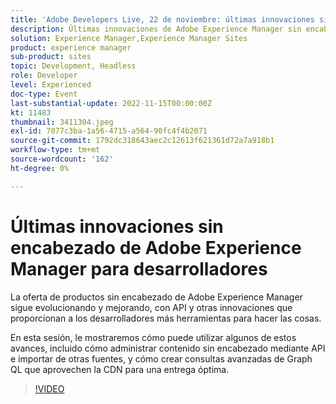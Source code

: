 ```yaml
---
title: 'Adobe Developers Live, 22 de noviembre: últimas innovaciones sin encabezado de Adobe Experience Manager para desarrolladores'
description: Últimas innovaciones de Adobe Experience Manager sin encabezado para desarrolladoresLa oferta de productos sin encabezado de Adobe Experience Manager sigue evolucionando y mejorando, con API y otras innovaciones que proporcionan a los desarrolladores más herramientas para realizar tareas.En esta sesión, mostraremos cómo puede utilizar algunos de estos avances, incluido cómo administrar contenido sin encabezado mediante API e importar desde otras fuentes, y cómo crear consultas avanzadas de Graph QL que aprovechen la CDN para una entrega óptima.
solution: Experience Manager,Experience Manager Sites
product: experience manager
sub-product: sites
topic: Development, Headless
role: Developer
level: Experienced
doc-type: Event
last-substantial-update: 2022-11-15T00:00:00Z
kt: 11483
thumbnail: 3411304.jpeg
exl-id: 7077c3ba-1a56-4715-a564-90fc4f4b2071
source-git-commit: 1792dc318643aec2c12613f621361d72a7a918b1
workflow-type: tm+mt
source-wordcount: '162'
ht-degree: 0%

---
```


# Últimas innovaciones sin encabezado de Adobe Experience Manager para desarrolladores

La oferta de productos sin encabezado de Adobe Experience Manager sigue evolucionando y mejorando, con API y otras innovaciones que proporcionan a los desarrolladores más herramientas para hacer las cosas.

En esta sesión, le mostraremos cómo puede utilizar algunos de estos avances, incluido cómo administrar contenido sin encabezado mediante API e importar de otras fuentes, y cómo crear consultas avanzadas de Graph QL que aprovechen la CDN para una entrega óptima.

>[!VIDEO](https://video.tv.adobe.com/v/3411304/?quality=12&learn=on)
